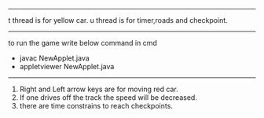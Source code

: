 <hr>

t thread is for yellow car.
u thread is for timer,roads and checkpoint.

<hr>

to run the game write below command in cmd
<ul>
<li>javac NewApplet.java </li>
<li>appletviewer NewApplet.java</li>
</ul>
<hr>
<ol>
<li>Right and Left arrow keys are for moving red car. </li>
<li>If one drives off the track the speed will be decreased.</li>
<li>there are time constrains to reach checkpoints.</li>
</ol>